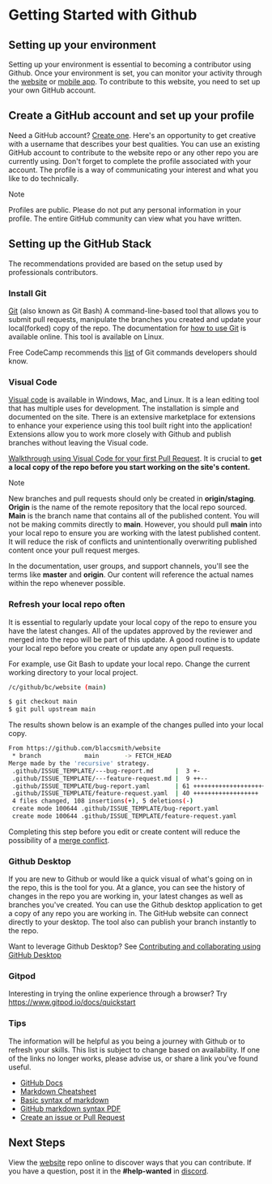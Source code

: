 # Getting Started with Github

## Setting up your environment

Setting up your environment is essential to becoming a contributor using Github. Once your environment is set, you can monitor your activity through the [website](https://github.com/) or [mobile app](https://github.com/mobile). To contribute to this website, you need to set up your own  GitHub account.

## Create a GitHub account and set up your profile

Need a GitHub account? [Create one](https://github.com/join). Here's an opportunity to get creative with a username that describes your best qualities.  You can use an existing GitHub account to contribute to the website repo or any other repo you are currently using. Don't forget to complete the profile associated with your account. The profile is a way of communicating your interest and what you like to do technically.

>[!NOTE]
> Profiles are public. Please do not put any personal information in your profile. The entire GitHub community can view what you have written.

## Setting up the GitHub Stack

The recommendations provided are based on the setup used by professionals contributors. 

### Install Git 

[Git](https://git-scm.com/downloads) (also known as Git Bash) A command-line-based tool that allows you to submit pull requests, manipulate the branches you created and update your local(forked) copy of the repo. The documentation for [how to use Git](https://git-scm.com/doc) is available online. This tool is available on Linux.

Free CodeCamp recommends this [list](https://www.freecodecamp.org/news/10-important-git-commands-that-every-developer-should-know/) of Git commands developers should know.

### Visual Code

[Visual code](https://code.visualstudio.com/) is available in Windows, Mac, and Linux. It is a lean editing tool that has multiple uses for development. The installation is simple and documented on the site. There is an extensive marketplace for extensions to enhance your experience using this tool built right into the application! Extensions allow you to work more closely with Github and publish branches without leaving the Visual code.

[Walkthrough using Visual Code for your first Pull Request](https://code.visualstudio.com/docs/editor/github).
It is crucial to **get a local copy of the repo before you start working on the site's content.**

>[!NOTE]
>New branches and pull requests should only be created in **origin/staging**. **Origin** is the name of the remote repository that the local repo sourced. **Main** is the branch name that contains all of the published content. You will not be making commits directly to **main**. However, you should pull **main** into your local repo to ensure you are working with the latest published content. It will reduce the risk of conflicts and unintentionally overwriting published content once your pull request merges.
 
In the documentation, user groups, and support channels, you'll see the terms like **master** and **origin**. Our content will reference the actual names within the repo whenever possible.

### Refresh your local repo often

It is essential to regularly update your local copy of the repo to ensure you have the latest changes. All of the updates approved by the reviewer and merged into the repo will be part of this update. A good routine is to update your local repo before you create or update any open pull requests.

For example, use Git Bash to update your local repo. Change the current working directory to your local project.

```bash
/c/github/bc/website (main)

$ git checkout main
$ git pull upstream main
```

The results shown below is an example of the changes pulled into your local copy.

```bash
From https://github.com/blaccsmith/website
 * branch            main       -> FETCH_HEAD
Merge made by the 'recursive' strategy.
 .github/ISSUE_TEMPLATE/---bug-report.md      |  3 +-
 .github/ISSUE_TEMPLATE/---feature-request.md |  9 ++--
 .github/ISSUE_TEMPLATE/bug-report.yaml       | 61 ++++++++++++++++++++++++++++
 .github/ISSUE_TEMPLATE/feature-request.yaml  | 40 ++++++++++++++++++
 4 files changed, 108 insertions(+), 5 deletions(-)
 create mode 100644 .github/ISSUE_TEMPLATE/bug-report.yaml
 create mode 100644 .github/ISSUE_TEMPLATE/feature-request.yaml
```

Completing this step before you edit or create content will reduce the possibility of a [merge conflict](https://docs.github.com/en/github/collaborating-with-pull-requests/addressing-merge-conflicts/about-merge-conflicts#resolving-merge-conflicts).

### Github Desktop

If you are new to Github or would like a quick visual of what's going on in the repo, this is the tool for you. At a glance, you can see the history of changes in the repo you are working in, your latest changes as well as branches you've created. You can use the Github desktop application to get a copy of any repo you are working in. The GitHub website can connect directly to your desktop. The tool also can publish your branch instantly to the repo.

Want to leverage Github Desktop? See [Contributing and collaborating using GitHub Desktop](https://docs.github.com/en/desktop/contributing-and-collaborating-using-github-desktop)

### Gitpod 

Interesting in trying the online experience through a browser? Try https://www.gitpod.io/docs/quickstart

### Tips

 The information will be helpful as you being a journey with Github or to refresh your skills. This list is subject to change based on availability. If one of the links no longer works, please advise us, or share a link you've found useful.

- [GitHub Docs](https://docs.github.com/en)
- [Markdown Cheatsheet](https://github.com/adam-p/markdown-here/wiki/Markdown-Cheatsheet)
- [Basic syntax of markdown](https://www.markdownguide.org/basic-syntax/)
- [GitHub markdown syntax PDF](https://guides.github.com/pdfs/markdown-cheatsheet-online.pdf)
- [Create an issue or Pull Request](https://docs.github.com/en/desktop/contributing-and-collaborating-using-github-desktop/working-with-your-remote-repository-on-github-or-github-enterprise/creating-an-issue-or-pull-request)

## Next Steps

View the [website](https://github.com/blaccsmith/website) repo online to discover ways that you can contribute. If you have a question, post it in the **#help-wanted** in [discord](https://discord.com/).
